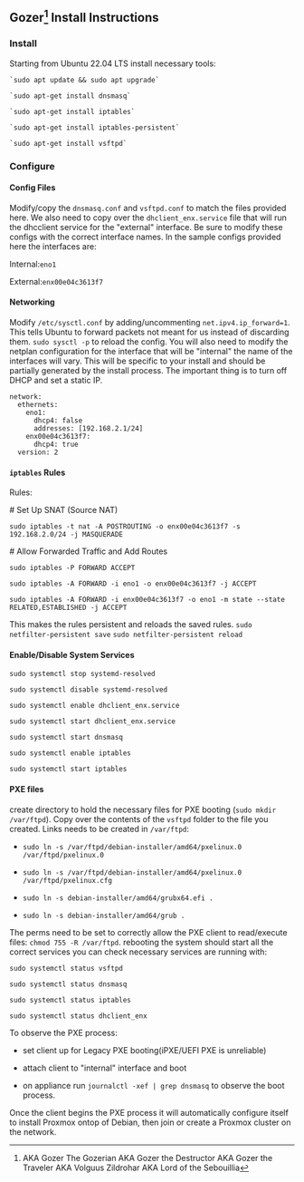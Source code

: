 ## Gozer[^1] Install Instructions


### Install

Starting from Ubuntu 22.04 LTS install necessary tools:
    
    `sudo apt update && sudo apt upgrade`
    
    `sudo apt-get install dnsmasq`
    
    `sudo apt-get install iptables`
    
    `sudo apt-get install iptables-persistent`
    
    `sudo apt-get install vsftpd` 

### Configure

#### Config Files

Modify/copy the `dnsmasq.conf` and `vsftpd.conf` to match the files provided here. We also need to copy over the `dhclient_enx.service` file that will run the dhcclient service for the "external" interface. Be sure to modify these configs with the correct interface names. In the sample configs provided here the interfaces are: 
   
   Internal:`eno1`
   
   External:`enx00e04c3613f7`

#### Networking

Modify `/etc/sysctl.conf` by adding/uncommenting `net.ipv4.ip_forward=1`. This tells Ubuntu to forward packets not meant for us instead of discarding them.
`sudo sysctl -p` to reload the config.
You will also need to modify the netplan configuration for the interface that will be "internal" the name of the interfaces will vary. This will be specific to your install and should be partially generated by the install process. The important thing is to turn off DHCP and set a static IP.
```
network:
  ethernets:
    eno1:
      dhcp4: false
      addresses: [192.168.2.1/24]
    enx00e04c3613f7:
      dhcp4: true
  version: 2
```

#### `iptables` Rules

Rules:

\# Set Up SNAT (Source NAT)

`sudo iptables -t nat -A POSTROUTING -o enx00e04c3613f7 -s 192.168.2.0/24 -j MASQUERADE`

\# Allow Forwarded Traffic and Add Routes

`sudo iptables -P FORWARD ACCEPT`

`sudo iptables -A FORWARD -i eno1 -o enx00e04c3613f7 -j ACCEPT`

`sudo iptables -A FORWARD -i enx00e04c3613f7 -o eno1 -m state --state RELATED,ESTABLISHED -j ACCEPT`

This makes the rules persistent and reloads the saved rules.
`sudo netfilter-persistent save`
`sudo netfilter-persistent reload`

#### Enable/Disable System Services

`sudo systemctl stop systemd-resolved`

`sudo systemctl disable systemd-resolved`

`sudo systemctl enable dhclient_enx.service`

`sudo systemctl start dhclient_enx.service`

`sudo systemctl start dnsmasq`

`sudo systemctl enable iptables`

`sudo systemctl start iptables`

#### PXE files

create directory to hold the necessary files for PXE booting (`sudo mkdir /var/ftpd`). Copy over the contents of the `vsftpd` folder to the file you created. Links needs to be created in `/var/ftpd`:  
 
 - `sudo ln -s /var/ftpd/debian-installer/amd64/pxelinux.0 /var/ftpd/pxelinux.0`

 - `sudo ln -s /var/ftpd/debian-installer/amd64/pxelinux.0 /var/ftpd/pxelinux.cfg`
 
 - `sudo ln -s debian-installer/amd64/grubx64.efi .`
 
 - `sudo ln -s debian-installer/amd64/grub .`
 
The perms need to be set to correctly allow the PXE client to read/execute files: `chmod 755 -R /var/ftpd`.
rebooting the system should start all the correct services you can check necessary services are running with:

`sudo systemctl status vsftpd`

`sudo systemctl status dnsmasq`

`sudo systemctl status iptables`

`sudo systemctl status dhclient_enx`

To observe the PXE process:

 - set client up for Legacy PXE booting(iPXE/UEFI PXE is unreliable)
 
 - attach client to "internal" interface and boot

 - on appliance run `journalctl -xef | grep dnsmasq` to observe the boot process. 

 Once the client begins the PXE process it will automatically configure itself to install Proxmox ontop of Debian, then join or create a Proxmox cluster on the network.


 [^1]: AKA Gozer The Gozerian AKA Gozer the Destructor AKA Gozer the Traveler AKA Volguus Zildrohar AKA Lord of the Sebouillia